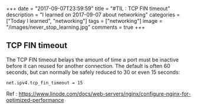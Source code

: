 +++
date = "2017-09-07T23:59:59"
title = "#TIL : TCP FIN timeout"
description = "I learned on 2017-09-07 about networking"
categories = ["Today I learned", "networking"]
tags = ["networking"]
image = "/images/never_stop_learning.jpg"
comments = true
+++



## TCP FIN timeout

The TCP FIN timeout belays the amount of time a port must be inactive before it can reused for another connection. The default is often 60 seconds, but can normally be safely reduced to 30 or even 15 seconds:

```
net.ipv4.tcp_fin_timeout = 15
```

Ref : https://www.linode.com/docs/web-servers/nginx/configure-nginx-for-optimized-performance
